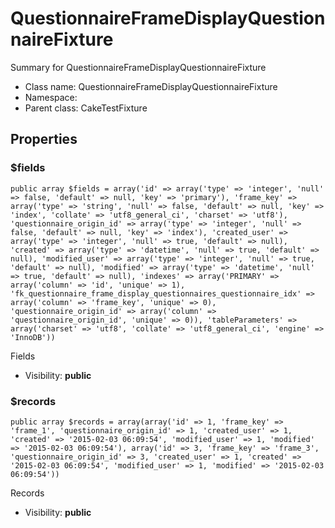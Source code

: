 QuestionnaireFrameDisplayQuestionnaireFixture
===============

Summary for QuestionnaireFrameDisplayQuestionnaireFixture




* Class name: QuestionnaireFrameDisplayQuestionnaireFixture
* Namespace: 
* Parent class: CakeTestFixture





Properties
----------


### $fields

    public array $fields = array('id' => array('type' => 'integer', 'null' => false, 'default' => null, 'key' => 'primary'), 'frame_key' => array('type' => 'string', 'null' => false, 'default' => null, 'key' => 'index', 'collate' => 'utf8_general_ci', 'charset' => 'utf8'), 'questionnaire_origin_id' => array('type' => 'integer', 'null' => false, 'default' => null, 'key' => 'index'), 'created_user' => array('type' => 'integer', 'null' => true, 'default' => null), 'created' => array('type' => 'datetime', 'null' => true, 'default' => null), 'modified_user' => array('type' => 'integer', 'null' => true, 'default' => null), 'modified' => array('type' => 'datetime', 'null' => true, 'default' => null), 'indexes' => array('PRIMARY' => array('column' => 'id', 'unique' => 1), 'fk_questionnaire_frame_display_questionnaires_questionnaire_idx' => array('column' => 'frame_key', 'unique' => 0), 'questionnaire_origin_id' => array('column' => 'questionnaire_origin_id', 'unique' => 0)), 'tableParameters' => array('charset' => 'utf8', 'collate' => 'utf8_general_ci', 'engine' => 'InnoDB'))

Fields



* Visibility: **public**


### $records

    public array $records = array(array('id' => 1, 'frame_key' => 'frame_1', 'questionnaire_origin_id' => 1, 'created_user' => 1, 'created' => '2015-02-03 06:09:54', 'modified_user' => 1, 'modified' => '2015-02-03 06:09:54'), array('id' => 3, 'frame_key' => 'frame_3', 'questionnaire_origin_id' => 3, 'created_user' => 1, 'created' => '2015-02-03 06:09:54', 'modified_user' => 1, 'modified' => '2015-02-03 06:09:54'))

Records



* Visibility: **public**



